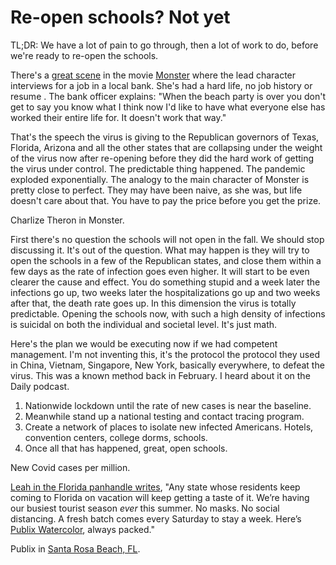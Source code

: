 # Re-open schools? Not yet
TL;DR: We have a lot of pain to go through, then a lot of work to do, before we're ready to re-open the schools. 

There's a <a href="https://www.youtube.com/watch?v=sraDVyksYMs">great scene</a> in the movie <a href="https://www.youtube.com/watch?v=vq70brIQP40">Monster</a> where the lead character interviews for a job in a local bank. She's had a hard life, no job history or resume . The bank officer explains: "When the beach party is over you don't get to say you know what I think now I'd like to have what everyone else has worked their entire life for. It doesn't work that way."

That's the speech the virus is giving to the Republican governors of Texas, Florida, Arizona and all the other states that are collapsing under the weight of the virus now after re-opening before they did the hard work of getting the virus under control. The predictable thing happened. The pandemic exploded exponentially. The analogy to the main character of Monster is pretty close to perfect. They may have been naive, as she was, but life doesn't care about that. You have to pay the price before you get the prize.

Charlize Theron in Monster.

First there's no question the schools will not open in the fall. We should stop discussing it. It's out of the question. What may happen is they will try to open the schools in a few of the Republican states, and close them within a few days as the rate of infection goes even higher. It will start to be even clearer the cause and effect. You do something stupid and a week later the infections go up, two weeks later the hospitalizations go up and two weeks after that, the death rate goes up. In this dimension the virus is totally predictable. Opening the schools now, with such a high density of infections is suicidal on both the individual and societal level. It's just math. 

Here's the plan we would be executing now if we had competent management. I'm not inventing this, it's the protocol the protocol they used in China, Vietnam, Singapore, New York, basically everywhere, to defeat the virus. This was a known method back in February. I heard about it on the Daily podcast.  
1. Nationwide lockdown until the rate of new cases is near the baseline.  
2. Meanwhile stand up a national testing and contact tracing program. 
3. Create a network of places to isolate new infected Americans. Hotels, convention centers, college dorms, schools.  
4. Once all that has happened, great, open schools.

New Covid cases per million. 

<a href="https://twitter.com/LeahDaisyD/status/1282314539460112389">Leah in the Florida panhandle writes</a>, "Any state whose residents keep coming to Florida on vacation will keep getting a taste of it. We’re having our busiest tourist season <i>ever</i> this summer. No masks. No social distancing. A fresh batch comes every Saturday to stay a week. Here’s <a href="https://www.publix.com/locations/153-watercolor-crossings">Publix Watercolor</a>, always packed."

Publix in <a href="https://www.google.com/maps/place/Santa+Rosa+Beach,+FL+32459/@30.3960316,-87.3494376,8z/data=!4m5!3m4!1s0x8893e19100c879b1:0xaadc3fb91d731d0b!8m2!3d30.3960324!4d-86.2288322">Santa Rosa Beach, FL</a>.

